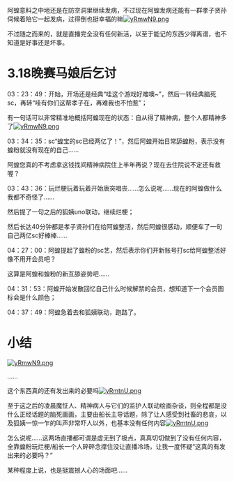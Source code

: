 阿蝗意料之中地还是在防空洞里继续发病，不过现在阿蝗发病还能有一群孝子贤孙伺候着陪它一起发病，过得倒也挺幸福的嘛[![yRmwN9.png](https://s3.ax1x.com/2021/02/18/yRmwN9.png)](https://imgtu.com/i/yRmwN9)

不过随之而来的，就是直播完全没有任何新活，以至于能记的东西少得离谱，也不知道是好事还是坏事。

# 3.18晚赛马娘后乞讨

03：23：49：开始，开场还是经典“哇这个游戏好难噢~”，然后一转经典脑死sc，再转“哇有你们这帮孝子在，再难我也不怕惹”；

有一句话可以非常精准地概括阿蝗现在的状态：自从得了精神病，整个人都精神多了[![yRmwN9.png](https://s3.ax1x.com/2021/02/18/yRmwN9.png)](https://imgtu.com/i/yRmwN9)

03：34：35：sc“蝗宝的sc已经两亿了！”，然后阿蝗开始日常舔蝗粉，表示没有蝗粉就没有现在的自己……

阿蝗您真的不考虑拿这钱找间精神病院住上半年再说？现在去住院说不定还有救喔？

03：43：36：玩烂梗玩着玩着开始唐突唱丧……怎么说呢……现在的阿蝗做什么我都不奇怪了……

然后提了一句之后的狐姨uno联动，继续烂梗；

然后长达40分钟都是孝子贤孙们在给阿蝗整活，然后阿蝗很感动，顺便车了一句自己两亿sc好棒棒……

04：27：00：阿蝗提起了蝗粉的sc艺，然后表示你们开新账号打sc给阿蝗整活好像不用开会员吧？

这算是阿蝗和蝗粉的新互舔姿势吧……

04：31：53：阿蝗开始发散回忆自己什么时候解禁的会员，想知道下一个会员图标会是什么颜色；

04：37：49：阿蝗急着去和狐姨联动，跑路了。

# 小结

[![yRmwN9.png](https://s3.ax1x.com/2021/02/18/yRmwN9.png)](https://imgtu.com/i/yRmwN9)

……

这个东西真的还有发出来的必要吗[![yRmtnU.png](https://s3.ax1x.com/2021/02/18/yRmtnU.png)](https://imgtu.com/i/yRmtnU)

至于这之后的凌晨魔怔人、精神病人与它们的监护人联动绘画杂谈，则全程都是没什么正经话题的脑死画画，主要由船长主导话题，除了让人感受到社畜的悲哀，以及狐姨一惊一乍的叫声非常吓人以外，也基本没有任何内容[![yRmtnU.png](https://s3.ax1x.com/2021/02/18/yRmtnU.png)](https://imgtu.com/i/yRmtnU)

怎么说呢……这两场直播都可谓是虚无到了极点，真真切切做到了没有任何内容，全靠蝗粉玩烂梗/船长一个人碎碎念撑住没让直播冷场，让我一度怀疑“这真的有发出来的必要吗？”

某种程度上说，也是挺震撼人心的场面吧……
